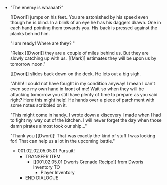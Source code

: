 - "The enemy is whaaaat?" 
  
  [[Dwori]] jumps on his feet. You are astonished by his speed even though he is blind. In a blink of an eye he has his daggers drawn. One in each hand pointing them towards you. His back is pressed against the planks behind him.
  
  "I am ready! Where are they? "
  
  "Relax [[Dwori]] they are a couple of miles behind us. But they are slowly catching up with us. [[Mark]] estimates they will be upon us by tomorrow noon."
  
  [[Dwori]] slides back down on the deck. He lets out a big sigh.
  
  "Ahhh! I could not have fought in my condition anyway! I mean I can't even see my own hand in front of me! Wait so when they will be attacking tomorrow you still have plenty of time to prepare as you said right? Here this might help! He hands over a piece of parchment with some notes scribbled on it.
  
  "This might come in handy. I wrote down a discovery I made when I had to fight my way out of the kitchen. I will never forget the day when those damn pirates almost took our ship..."
  
  "Thank you [[Dwori]]! That was exactly the kind of stuff I was looking for! That can help us a lot in the upcoming battle."
	- 001.02.02.05.05.01 Pursuit!
		- TRANSFER ITEM
			- [[001.02.05.01 Dworis Grenade Recipe]] from Dworis Inventory TO
				- Player Inventory
		- END DIALOGUE
